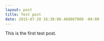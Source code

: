 ```yaml
---
layout: post
title: Test post
date: 2015-07-28 16:38:00.468087000 -04:00
---
```

This is the first test post.